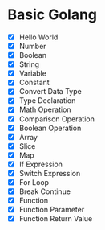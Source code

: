 # Basic Golang

- [x] Hello World
- [x] Number
- [x] Boolean
- [x] String
- [x] Variable
- [x] Constant
- [x] Convert Data Type
- [x] Type Declaration
- [x] Math Operation
- [x] Comparison Operation
- [x] Boolean Operation
- [x] Array
- [x] Slice
- [x] Map
- [x] If Expression
- [x] Switch Expression
- [x] For Loop
- [x] Break Continue
- [x] Function
- [x] Function Parameter
- [x] Function Return Value